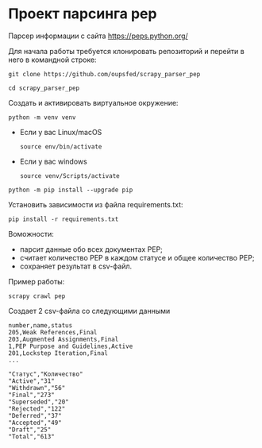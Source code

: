 # Проект парсинга pep 
Парсер информации с сайта https://peps.python.org/ 
 
Для начала работы требуется клонировать репозиторий и перейти в него в командной строке: 
 
``` 
git clone https://github.com/oupsfed/scrapy_parser_pep 
``` 
 
``` 
cd scrapy_parser_pep 
``` 
 
Cоздать и активировать виртуальное окружение: 
 
``` 
python -m venv venv 
``` 
 
* Если у вас Linux/macOS 
 
    ``` 
    source env/bin/activate 
    ``` 
 
* Если у вас windows 
 
    ``` 
    source venv/Scripts/activate 
    ``` 
 
``` 
python -m pip install --upgrade pip 
``` 
 
Установить зависимости из файла requirements.txt: 
 
``` 
pip install -r requirements.txt 
``` 
 
Воможности: 
 
- парсит данные обо всех документах PEP;
- считает количество PEP в каждом статусе и общее количество PEP; 
- сохраняет результат в csv-файл. 
 
Пример работы: 
 
```commandline 
scrapy crawl pep       
``` 
 
Создает 2 csv-файла со следующими данными 
``` 
number,name,status
205,Weak References,Final
203,Augmented Assignments,Final
1,PEP Purpose and Guidelines,Active
201,Lockstep Iteration,Final
...
``` 

``` 
"Статус","Количество" 
"Active","31" 
"Withdrawn","56" 
"Final","273" 
"Superseded","20" 
"Rejected","122" 
"Deferred","37" 
"Accepted","49" 
"Draft","25" 
"Total","613" 
``` 